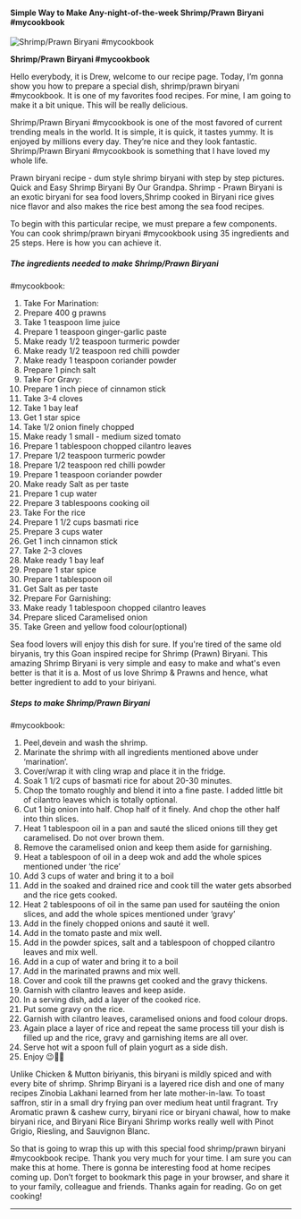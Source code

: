            

#### Simple Way to Make Any-night-of-the-week Shrimp/Prawn Biryani #mycookbook

![Shrimp/Prawn Biryani
#mycookbook](https://img-global.cpcdn.com/recipes/bf28b9169e81ab39/751x532cq70/shrimpprawn-biryani-mycookbook-recipe-main-photo.jpg)

**Shrimp/Prawn Biryani #mycookbook**

Hello everybody, it is Drew, welcome to our recipe page. Today, I’m gonna show you how to prepare a special dish, shrimp/prawn biryani #mycookbook. It is one of my favorites food recipes. For mine, I am going to make it a bit unique. This will be really delicious.

Shrimp/Prawn Biryani #mycookbook is one of the most favored of current trending meals in the world. It is simple, it is quick, it tastes yummy. It is enjoyed by millions every day. They’re nice and they look fantastic. Shrimp/Prawn Biryani #mycookbook is something that I have loved my whole life.

Prawn biryani recipe - dum style shrimp biryani with step by step pictures. Quick and Easy Shrimp Biryani By Our Grandpa. Shrimp - Prawn Biryani is an exotic biryani for sea food lovers,Shrimp cooked in Biryani rice gives nice flavor and also makes the rice best among the sea food recipes.

To begin with this particular recipe, we must prepare a few components. You can cook shrimp/prawn biryani #mycookbook using 35 ingredients and 25 steps. Here is how you can achieve it.

##### The ingredients needed to make Shrimp/Prawn Biryani

#mycookbook:

1.  Take For Marination:
2.  Prepare 400 g prawns
3.  Take 1 teaspoon lime juice
4.  Prepare 1 teaspoon ginger-garlic paste
5.  Make ready 1/2 teaspoon turmeric powder
6.  Make ready 1/2 teaspoon red chilli powder
7.  Make ready 1 teaspoon coriander powder
8.  Prepare 1 pinch salt
9.  Take For Gravy:
10.  Prepare 1 inch piece of cinnamon stick
11.  Take 3-4 cloves
12.  Take 1 bay leaf
13.  Get 1 star spice
14.  Take 1/2 onion finely chopped
15.  Make ready 1 small - medium sized tomato
16.  Prepare 1 tablespoon chopped cilantro leaves
17.  Prepare 1/2 teaspoon turmeric powder
18.  Prepare 1/2 teaspoon red chilli powder
19.  Prepare 1 teaspoon coriander powder
20.  Make ready Salt as per taste
21.  Prepare 1 cup water
22.  Prepare 3 tablespoons cooking oil
23.  Take For the rice
24.  Prepare 1 1/2 cups basmati rice
25.  Prepare 3 cups water
26.  Get 1 inch cinnamon stick
27.  Take 2-3 cloves
28.  Make ready 1 bay leaf
29.  Prepare 1 star spice
30.  Prepare 1 tablespoon oil
31.  Get Salt as per taste
32.  Prepare For Garnishing:
33.  Make ready 1 tablespoon chopped cilantro leaves
34.  Prepare sliced Caramelised onion
35.  Take Green and yellow food colour(optional)

Sea food lovers will enjoy this dish for sure. If you're tired of the same old biryanis, try this Goan inspired recipe for Shrimp (Prawn) Biryani. This amazing Shrimp Biryani is very simple and easy to make and what's even better is that it is a. Most of us love Shrimp & Prawns and hence, what better ingredient to add to your biriyani.

##### Steps to make Shrimp/Prawn Biryani

#mycookbook:

1.  Peel,devein and wash the shrimp.
2.  Marinate the shrimp with all ingredients mentioned above under ‘marination’.
3.  Cover/wrap it with cling wrap and place it in the fridge.
4.  Soak 1 1/2 cups of basmati rice for about 20-30 minutes.
5.  Chop the tomato roughly and blend it into a fine paste. I added little bit of cilantro leaves which is totally optional.
6.  Cut 1 big onion into half. Chop half of it finely. And chop the other half into thin slices.
7.  Heat 1 tablespoon oil in a pan and sauté the sliced onions till they get caramelised. Do not over brown them.
8.  Remove the caramelised onion and keep them aside for garnishing.
9.  Heat a tablespoon of oil in a deep wok and add the whole spices mentioned under ‘the rice’
10.  Add 3 cups of water and bring it to a boil
11.  Add in the soaked and drained rice and cook till the water gets absorbed and the rice gets cooked.
12.  Heat 2 tablespoons of oil in the same pan used for sautéing the onion slices, and add the whole spices mentioned under ‘gravy’
13.  Add in the finely chopped onions and sauté it well.
14.  Add in the tomato paste and mix well.
15.  Add in the powder spices, salt and a tablespoon of chopped cilantro leaves and mix well.
16.  Add in a cup of water and bring it to a boil
17.  Add in the marinated prawns and mix well.
18.  Cover and cook till the prawns get cooked and the gravy thickens.
19.  Garnish with cilantro leaves and keep aside.
20.  In a serving dish, add a layer of the cooked rice.
21.  Put some gravy on the rice.
22.  Garnish with cilantro leaves, caramelised onions and food colour drops.
23.  Again place a layer of rice and repeat the same process till your dish is filled up and the rice, gravy and garnishing items are all over.
24.  Serve hot wit a spoon full of plain yogurt as a side dish.
25.  Enjoy 😉👍🏻

Unlike Chicken & Mutton biriyanis, this biryani is mildly spiced and with every bite of shrimp. Shrimp Biryani is a layered rice dish and one of many recipes Zinobia Lakhani learned from her late mother-in-law. To toast saffron, stir in a small dry frying pan over medium heat until fragrant. Try Aromatic prawn & cashew curry, biryani rice or biryani chawal, how to make biryani rice, and Biryani Rice Biryani Shrimp works really well with Pinot Grigio, Riesling, and Sauvignon Blanc.

So that is going to wrap this up with this special food shrimp/prawn biryani #mycookbook recipe. Thank you very much for your time. I am sure you can make this at home. There is gonna be interesting food at home recipes coming up. Don’t forget to bookmark this page in your browser, and share it to your family, colleague and friends. Thanks again for reading. Go on get cooking!

* * *